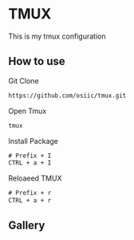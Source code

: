 # TMUX
This is my tmux configuration

## How to use
Git Clone 
```cmd
https://github.com/osiic/tmux.git
```

Open Tmux
```cmd
tmux
```

Install Package
```cmd
# Prefix + I
CTRL + a + I
```

Reloaeed TMUX
```cmd
# Prefix + r
CTRL + a + r
```

## Gallery

